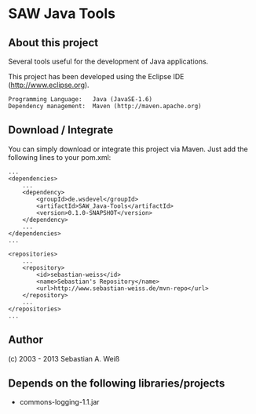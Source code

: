 SAW Java Tools
==============
About this project
------------------
Several tools useful for the development of Java applications.

This project has been developed using the Eclipse IDE (http://www.eclipse.org).

	Programming Language: 	Java (JavaSE-1.6)
	Dependency management:	Maven (http://maven.apache.org)

Download / Integrate
--------------------

You can simply download or integrate this project via Maven. Just add the following lines to your pom.xml:

	...
	<dependencies>
		...
		<dependency>
			<groupId>de.wsdevel</groupId>
			<artifactId>SAW_Java-Tools</artifactId>
			<version>0.1.0-SNAPSHOT</version>
		</dependency>
		...
	</dependencies>
	...
	
	<repositories>
		...
		<repository>
			<id>sebastian-weiss</id>
			<name>Sebastian's Repository</name>
			<url>http://www.sebastian-weiss.de/mvn-repo</url>
		</repository>
		...
	</repositories>
	...

Author
------
(c) 2003 - 2013 Sebastian A. Weiß

Depends on the following libraries/projects
-------------------------------------------
* commons-logging-1.1.jar
